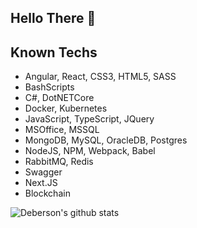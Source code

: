 ## Hello There 🌱



## Known Techs

- Angular, React, CSS3, HTML5, SASS
- BashScripts
- C#, DotNETCore
- Docker, Kubernetes
- JavaScript, TypeScript, JQuery
- MSOffice, MSSQL
- MongoDB, MySQL, OracleDB, Postgres
- NodeJS, NPM, Webpack, Babel
- RabbitMQ, Redis
- Swagger
- Next.JS
- Blockchain

![Deberson's github stats](https://github-readme-stats.vercel.app/api?username=debersonpaula&show_icons=true)
